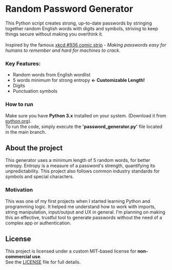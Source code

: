 # Random Password Generator

This Python script creates strong, up-to-date passwords by stringing together random English words with digits and symbols, striving to keep things secure without making you overthink it.<br><br> 
Inspired by the famous [xkcd #936 comic strip](https://xkcd.com/936/) - *Making passwords easy for humans to remember and hard for machines to crack*.

### Key Features:
- Random words from English wordlist
- 5 words minimum for strong entropy **<- Customizable Length!**
- Digits
- Punctuation symbols

### How to run
Make sure you have **Python 3.x** installed on your system. (Download it from [python.org](https://www.python.org/downloads/)).<br>
To run the code, simply execute the **'password_generator.py'** file located in the main branch.

## About the project
This generator uses a minimum length of 5 random words, for better entropy. Entropy is a measure of a password's strength, quantifying its unpredictability. This project also follows common industry standards for symbols and special characters.

### Motivation
This was one of my first projects when I started learning Python and programming logic. It helped me understand how to work with imports, string manipulation, input/output and UX in general. I'm planning on making this an effective, trustful tool to generate passwords without the need of a complex app or authentication.

## License
This project is licensed under a custom MIT-based license for **non-commercial use**.  
See the [LICENSE](./LICENSE) file for full details.

